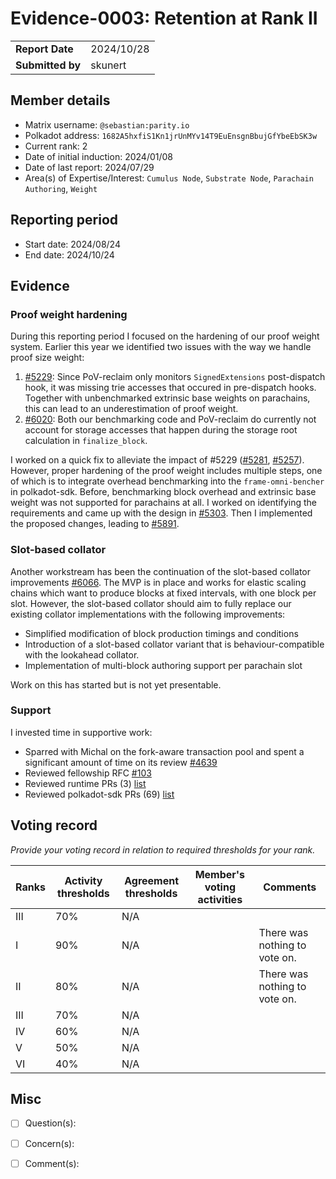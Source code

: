 # Evidence-0003: Retention at Rank II

|                  |            |
| ---------------- | ---------- |
| **Report Date**  | 2024/10/28 |
| **Submitted by** | skunert    |


## Member details

- Matrix username: `@sebastian:parity.io`
- Polkadot address: `1682A5hxfiS1Kn1jrUnMYv14T9EuEnsgnBbujGfYbeEbSK3w`
- Current rank: 2
- Date of initial induction: 2024/01/08
- Date of last report: 2024/07/29
- Area(s) of Expertise/Interest: `Cumulus Node`, `Substrate Node`, `Parachain Authoring`, `Weight`


## Reporting period

- Start date: 2024/08/24
- End date: 2024/10/24


## Evidence

### Proof weight hardening

During this reporting period I focused on the hardening of our proof weight system. Earlier this year we identified two issues with the way we handle proof size weight:

1. [#5229](https://github.com/paritytech/polkadot-sdk/issues/5229): Since PoV-reclaim only monitors `SignedExtensions` post-dispatch hook, it was missing trie accesses that occured in pre-dispatch hooks. Together with unbenchmarked extrinsic base  weights on parachains, this can lead to an underestimation of proof weight.
2. [#6020](https://github.com/paritytech/polkadot-sdk/issues/6020): Both our benchmarking code and PoV-reclaim do currently not account for storage accesses that happen during the storage root calculation in `finalize_block`.

I worked on a quick fix to alleviate the impact of #5229 ([#5281](https://github.com/paritytech/polkadot-sdk/pull/5281), [#5257](https://github.com/paritytech/polkadot-sdk/pull/5257)). However, proper hardening of the proof weight includes multiple steps, one of which is to integrate overhead benchmarking into the `frame-omni-bencher` in polkadot-sdk. Before, benchmarking block overhead and extrinsic base weight was not supported for parachains at all. I worked on identifying the requirements and came up with the design in [#5303](https://github.com/paritytech/polkadot-sdk/issues/5303). Then I implemented the proposed changes, leading to [#5891](https://github.com/paritytech/polkadot-sdk/pull/5891).

### Slot-based collator

Another workstream has been the continuation of the slot-based collator improvements [#6066](https://github.com/paritytech/polkadot-sdk/pull/6066). The MVP is in place and works for elastic scaling chains which want to produce blocks at fixed intervals, with one block per slot.
However, the slot-based collator should aim to fully replace our existing collator implementations with the following improvements:

- Simplified modification of block production timings and conditions
- Introduction of a slot-based collator variant that is behaviour-compatible with the lookahead collator.
- Implementation of multi-block authoring support per parachain slot

Work on this has started but is not yet presentable.

### Support

I invested time in supportive work:

- Sparred with Michal on the fork-aware transaction pool and spent a significant amount of time on its review [#4639](https://github.com/paritytech/polkadot-sdk/pull/4639)
- Reviewed fellowship RFC [#103](https://github.com/polkadot-fellows/RFCs/pull/103)
- Reviewed runtime PRs (3) [list](https://github.com/polkadot-fellows/runtimes/pulls?q=is%3Apr++reviewed-by%3Askunert+created%3A2024-07-30..2024-10-30+)
- Reviewed polkadot-sdk PRs (69) [list](https://github.com/paritytech/polkadot-sdk/pulls?q=is%3Apr+reviewed-by%3Askunert+created%3A2024-07-30..2024-10-30+)

## Voting record

*Provide your voting record in relation to required thresholds for your rank.* 

| Ranks | Activity thresholds | Agreement thresholds | Member's voting activities | Comments                      |
| ----- | ------------------- | -------------------- | -------------------------- | ----------------------------- |
| III   | 70%                 | N/A                  |                            |                               |
| I     | 90%                 | N/A                  |                            | There was nothing to vote on. |
| II    | 80%                 | N/A                  |                            | There was nothing to vote on. |
| III   | 70%                 | N/A                  |                            |                               |
| IV    | 60%                 | N/A                  |                            |                               |
| V     | 50%                 | N/A                  |                            |                               |
| VI    | 40%                 | N/A                  |                            |                               |


## Misc

- [ ] Question(s): 

- [ ] Concern(s): 

- [ ] Comment(s): 
